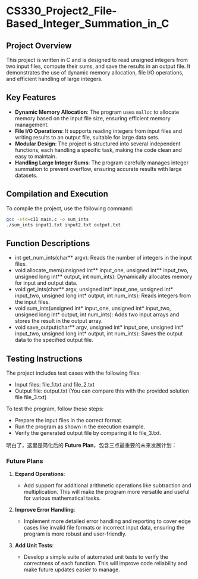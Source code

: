 # CS330_Project2_File-Based_Integer_Summation_in_C

## Project Overview
This project is written in C and is designed to read unsigned integers from two input files, compute their sums, and save the results in an output file. It demonstrates the use of dynamic memory allocation, file I/O operations, and efficient handling of large integers.

## Key Features
- **Dynamic Memory Allocation**: The program uses `malloc` to allocate memory based on the input file size, ensuring efficient memory management.
- **File I/O Operations**: It supports reading integers from input files and writing results to an output file, suitable for large data sets.
- **Modular Design**: The project is structured into several independent functions, each handling a specific task, making the code clean and easy to maintain.
- **Handling Large Integer Sums**: The program carefully manages integer summation to prevent overflow, ensuring accurate results with large datasets.

## Compilation and Execution
To compile the project, use the following command:
```bash
gcc -std=c11 main.c -o sum_ints
./sum_ints input1.txt input2.txt output.txt
```

## Function Descriptions

- int get_num_ints(char** argv): Reads the number of integers in the input files.
- void allocate_mem(unsigned int** input_one, unsigned int** input_two, unsigned long int** output, int num_ints): Dynamically allocates memory for input and output data.
- void get_ints(char** argv, unsigned int* input_one, unsigned int* input_two, unsigned long int* output, int num_ints): Reads integers from the input files.
- void sum_ints(unsigned int* input_one, unsigned int* input_two, unsigned long int* output, int num_ints): Adds two input arrays and stores the result in the output array.
- void save_output(char** argv, unsigned int* input_one, unsigned int* input_two, unsigned long int* output, int num_ints): Saves the output data to the specified output file.

## Testing Instructions
The project includes test cases with the following files:

- Input files: file_1.txt and file_2.txt
- Output file: output.txt (You can compare this with the provided solution file file_3.txt)

To test the program, follow these steps:
- Prepare the input files in the correct format.
- Run the program as shown in the execution example.
- Verify the generated output file by comparing it to file_3.txt.

明白了，这里是简化后的 **Future Plan**，包含三点最重要的未来发展计划：

### Future Plans

1. **Expand Operations**:
   - Add support for additional arithmetic operations like subtraction and multiplication. This will make the program more versatile and useful for various mathematical tasks.

2. **Improve Error Handling**:
   - Implement more detailed error handling and reporting to cover edge cases like invalid file formats or incorrect input data, ensuring the program is more robust and user-friendly.

3. **Add Unit Tests**:
   - Develop a simple suite of automated unit tests to verify the correctness of each function. This will improve code reliability and make future updates easier to manage.